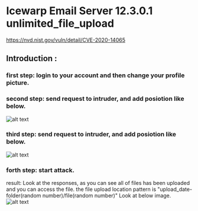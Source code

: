 # Icewarp Email Server 12.3.0.1 unlimited_file_upload
https://nvd.nist.gov/vuln/detail/CVE-2020-14065
## Introduction :
### first step:  login to your account and then change your profile picture.

### second step: send request to intruder, and add posiotion like below.
![alt text](https://github.com/networksecure/icewarp_unlimited_file_upload/blob/master/unlimi2.PNG)

### third step: send request to intruder, and add posiotion like below.  
![alt text](https://github.com/networksecure/icewarp_unlimited_file_upload/blob/master/unlimit1.PNG)

### forth step: start attack.
result: Look at the responses, as you can see all of files has been uploaded and you can access the file. the file upload location pattern is "upload_date-folder(random number)/file(random number)" Look at below image. 
![alt text](https://github.com/networksecure/icewarp_unlimited_file_upload/blob/master/unlimited%20upload%20file-1%20-%20Copy.PNG)
